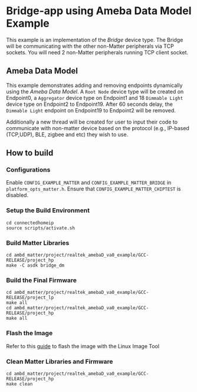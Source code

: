 # Bridge-app using Ameba Data Model Example
This example is an implementation of the *Bridge* device type. The Bridge will be communicating with the other non-Matter peripherals via TCP sockets.
You will need 2 non-Matter peripherals running TCP client socket.

## Ameba Data Model
This example demonstrates adding and removing endpoints dynamically using the *Ameba Data Model*.
A `Root Node` device type will be created on Endpoint0, a `Aggregator` device type on Endpoint1 and 18 `Dimmable Light` device type on Endpoint2 to Endpoint19.
After 60 seconds delay, the `Dimmable Light` endpoint on Endpoint19 to Endpoint2 will be removed.

Additionally a new thread will be created for user to input their code to communicate with non-matter device based on the protocol (e.g., IP-based (TCP,UDP), BLE, zigbee and etc) they wish to use.

## How to build

### Configurations
Enable `CONFIG_EXAMPLE_MATTER` and `CONFIG_EXAMPLE_MATTER_BRIDGE` in `platform_opts_matter.h`.
Ensure that `CONFIG_EXAMPLE_MATTER_CHIPTEST` is disabled.

### Setup the Build Environment
  
    cd connectedhomeip
    source scripts/activate.sh
  
### Build Matter Libraries

    cd ambd_matter/project/realtek_amebaD_va0_example/GCC-RELEASE/project_hp
    make -C asdk bridge_dm
    
### Build the Final Firmware

    cd ambd_matter/project/realtek_amebaD_va0_example/GCC-RELEASE/project_lp
    make all
    cd ambd_matter/project/realtek_amebaD_va0_example/GCC-RELEASE/project_hp
    make all
    
### Flash the Image
Refer to this [guide](https://github.com/ambiot/ambd_matter/blob/main/tools/AmebaD/Image_Tool_Linux/README.txt) to flash the image with the Linux Image Tool

### Clean Matter Libraries and Firmware

    cd ambd_matter/project/realtek_amebaD_va0_example/GCC-RELEASE/project_hp
    make clean
